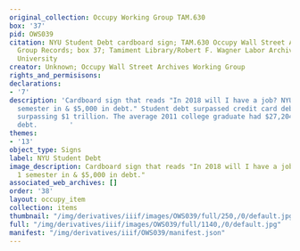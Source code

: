 ```yaml
---
original_collection: Occupy Working Group TAM.630
box: '37'
pid: OWS039
citation: NYU Student Debt cardboard sign; TAM.630 Occupy Wall Street Archives Working
  Group Records; box 37; Tamiment Library/Robert F. Wagner Labor Archives, New York
  University
creator: Unknown; Occupy Wall Street Archives Working Group
rights_and_permisisons:
declarations:
- '7'
description: 'Cardboard sign that reads "In 2018 will I have a job? NYU student 1
  semester in & $5,000 in debt." Student debt surpassed credit card debt in 2010,
  surpassing $1 trillion. The average 2011 college graduate had $27,204 in student
  debt.        '
themes:
- '13'
object_type: Signs
label: NYU Student Debt
image_description: Cardboard sign that reads "In 2018 will I have a job? NYU student
  1 semester in & $5,000 in debt."
associated_web_archives: []
order: '38'
layout: occupy_item
collection: items
thumbnail: "/img/derivatives/iiif/images/OWS039/full/250,/0/default.jpg"
full: "/img/derivatives/iiif/images/OWS039/full/1140,/0/default.jpg"
manifest: "/img/derivatives/iiif/OWS039/manifest.json"
---
```

